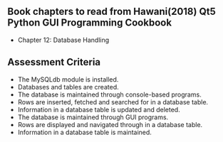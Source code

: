 ## Book chapters to read from Hawani(2018) Qt5 Python GUI Programming Cookbook

- Chapter 12: Database Handling

## Assessment Criteria

- The MySQLdb module is installed.
- Databases and tables are created.
- The database is maintained through console-based programs.
- Rows are inserted, fetched and searched for in a database table.
- Information in a database table is updated and deleted.
- The database is maintained through GUI programs.
- Rows are displayed and navigated through in a database table.
- Information in a database table is maintained.

